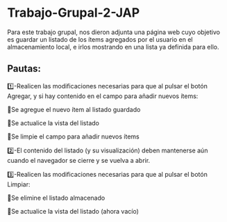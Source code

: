 # Trabajo-Grupal-2-JAP

Para este trabajo grupal, nos dieron adjunta una página web cuyo objetivo es guardar un listado de los ítems agregados por el usuario en el almacenamiento local, e irlos mostrando en una lista ya definida para ello.


## Pautas: ##

1️⃣-Realicen las modificaciones necesarias para que al pulsar el botón Agregar, y si hay contenido en el campo para añadir nuevos ítems:

   🔴Se agregue el nuevo ítem al listado guardado
   
   🔴Se actualice la vista del listado
   
   🔴Se limpie el campo para añadir nuevos ítems
   
2️⃣-El contenido del listado (y su visualización) deben mantenerse aún cuando el navegador se cierre y se vuelva a abrir.

3️⃣-Realicen las modificaciones necesarias para que al pulsar el botón Limpiar:

  🔴Se elimine el listado almacenado
  
  🔴Se actualice la vista del listado (ahora vacío)
